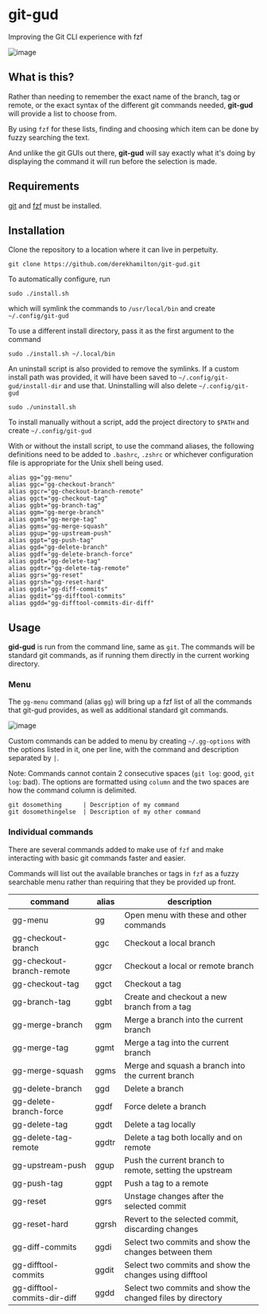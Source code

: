 # git-gud

Improving the Git CLI experience with fzf

![image](https://i.imgur.com/1tWisyl.gif)

## What is this?

Rather than needing to remember the exact name of the branch, tag or remote, or the exact syntax of the different git commands needed, **git-gud** will provide a list to choose from.

By using `fzf` for these lists, finding and choosing which item can be done by fuzzy searching the text.

And unlike the git GUIs out there, **git-gud** will say exactly what it's doing by displaying the command it will run before the selection is made.

## Requirements

[git](https://github.com/git/git) and [fzf](https://github.com/junegunn/fzf) must be installed.

## Installation

Clone the repository to a location where it can live in perpetuity.

```
git clone https://github.com/derekhamilton/git-gud.git
```

To automatically configure, run

```
sudo ./install.sh
```

which will symlink the commands to `/usr/local/bin` and create `~/.config/git-gud`

To use a different install directory, pass it as the first argument to the command

```
sudo ./install.sh ~/.local/bin
```

An uninstall script is also provided to remove the symlinks. If a custom install path was provided, it will have been saved to `~/.config/git-gud/install-dir` and use that. Uninstalling will also delete `~/.config/git-gud`

```
sudo ./uninstall.sh
```

To install manually without a script, add the project directory to `$PATH` and create `~/.config/git-gud`

With or without the install script, to use the command aliases, the following definitions need to be added to `.bashrc`, `.zshrc` or whichever configuration file is appropriate for the Unix shell being used.

```
alias gg="gg-menu"
alias ggc="gg-checkout-branch"
alias ggcr="gg-checkout-branch-remote"
alias ggct="gg-checkout-tag"
alias ggbt="gg-branch-tag"
alias ggm="gg-merge-branch"
alias ggmt="gg-merge-tag"
alias ggms="gg-merge-squash"
alias ggup="gg-upstream-push"
alias ggpt="gg-push-tag"
alias ggd="gg-delete-branch"
alias ggdf="gg-delete-branch-force"
alias ggdt="gg-delete-tag"
alias ggdtr="gg-delete-tag-remote"
alias ggrs="gg-reset"
alias ggrsh="gg-reset-hard"
alias ggdi="gg-diff-commits"
alias ggdit="gg-difftool-commits"
alias ggdd="gg-difftool-commits-dir-diff"
```

## Usage

**gid-gud** is run from the command line, same as `git`. The commands will be standard git commands, as if running them directly in the current working directory.

### Menu

The `gg-menu` command (alias `gg`) will bring up a fzf list of all the commands that git-gud provides, as well as additional standard git commands.

![image](https://i.imgur.com/enbjTFo.png)

Custom commands can be added to menu by creating `~/.gg-options` with the options listed in it, one per line, with the command and description separated by `|`.

Note: Commands cannot contain 2 consecutive spaces (`git log`: good, `git  log`: bad). The options are formatted using `column` and the two spaces are how the command column is delimited.

```
git dosomething      | Description of my command
git dosomethingelse  | Description of my other command
```

### Individual commands

There are several commands added to make use of `fzf` and make interacting with basic git commands faster and easier.

Commands will list out the available branches or tags in `fzf` as a fuzzy searchable menu rather than requiring that they be provided up front.

| command                      | alias     | description                                                |
| ---------------------------- | --------- | ---------------------------------------------------------- |
| gg-menu                      | gg        | Open menu with these and other commands                    |
| gg-checkout-branch           | ggc       | Checkout a local branch                                    |
| gg-checkout-branch-remote    | ggcr      | Checkout a local or remote branch                          |
| gg-checkout-tag              | ggct      | Checkout a tag                                             |
| gg-branch-tag                | ggbt      | Create and checkout a new branch from a tag                |
| gg-merge-branch              | ggm       | Merge a branch into the current branch                     |
| gg-merge-tag                 | ggmt      | Merge a tag into the current branch                        |
| gg-merge-squash              | ggms      | Merge and squash a branch into the current branch          |
| gg-delete-branch             | ggd       | Delete a branch                                            |
| gg-delete-branch-force       | ggdf      | Force delete a branch                                      |
| gg-delete-tag                | ggdt      | Delete a tag locally                                       |
| gg-delete-tag-remote         | ggdtr     | Delete a tag both locally and on remote                    |
| gg-upstream-push             | ggup      | Push the current branch to remote, setting the upstream    |
| gg-push-tag                  | ggpt      | Push a tag to a remote                                     |
| gg-reset                     | ggrs      | Unstage changes after the selected commit                  |
| gg-reset-hard                | ggrsh     | Revert to the selected commit, discarding changes          |
| gg-diff-commits              | ggdi      | Select two commits and show the changes between them       |
| gg-difftool-commits          | ggdit     | Select two commits and show the changes using difftool     |
| gg-difftool-commits-dir-diff | ggdd      | Select two commits and show the changed files by directory |
